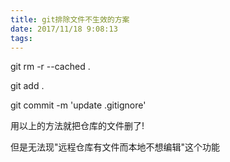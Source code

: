 ```yaml
---
title: git排除文件不生效的方案
date: 2017/11/18 9:08:13
tags:
---
```



git rm -r \--cached .

git add .

git commit -m 'update .gitignore'

  


用以上的方法就把仓库的文件删了!

但是无法现"远程仓库有文件而本地不想编辑"这个功能
